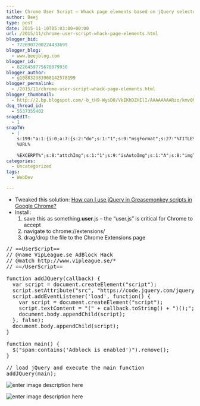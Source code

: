 ```yaml
---
title: Chrome User Script – Whack page elements based on jQuery selectors
author: Beej
type: post
date: 2015-11-10T05:03:00+00:00
url: /2015/11/chrome-user-script-whack-page-elements.html
blogger_bid:
  - 7726907200224433699
blogger_blog:
  - www.beejblog.com
blogger_id:
  - 8226459775670079930
blogger_author:
  - g108832383968142578199
blogger_permalink:
  - /2015/11/chrome-user-script-whack-page-elements.html
blogger_thumbnail:
  - http://2.bp.blogspot.com/-b_tH9-WysD0/VkEKhDZHIlI/AAAAAAAARzo/kmv0MBN4ufY/s1600/Snap2.png
dsq_thread_id:
  - 5537355402
snapEdIT:
  - 1
snapTW:
  - |
    s:199:"a:1:{i:0;a:7:{s:2:"do";s:1:"1";s:9:"msgFormat";s:27:"%TITLE%
    %URL%
    
    %EXCERPT%";s:8:"attchImg";s:1:"1";s:9:"isAutoImg";s:1:"A";s:8:"imgToUse";s:0:"";s:9:"isAutoURL";s:1:"A";s:8:"urlToUse";s:0:"";}}";
categories:
  - Uncategorized
tags:
  - WebDev

---
```

  * Tweaked this solution: [How can I use jQuery in Greasemonkey scripts in Google Chrome?][1]
  * Install: 
      1. save this as something.**user**.js &#8211; the “user.js” is critical for Chrome to accept
      2. navigate to chrome://extensions/
      3. drag/drop the file to the Chrome Extensions page

<pre class="prettyprint">// ==UserScript==
// @name VipLeague.se AdBlock Hack
// @match http://www.vipleague.se/*
// ==/UserScript==

function addJQuery(callback) {
  var script = document.createElement("script");
  script.setAttribute("src", "https://code.jquery.com/jquery-2.1.4.min.js");
  script.addEventListener('load', function() {
    var script = document.createElement("script");
    script.textContent = "(" + callback.toString() + ")();";
    document.body.appendChild(script);
  }, false);
  document.body.appendChild(script);
}

function main() {
  $("span:contains('Adblock is enabled')").remove();
}

// load jQuery and execute the main function
addJQuery(main);</pre>

![enter image description here][2]</img>
  
![enter image description here][3]</img>

 [1]: http://stackoverflow.com/questions/2246901/how-can-i-use-jquery-in-greasemonkey-scripts-in-google-chrome
 [2]: http://www.BeejBlog.com/wp-content/uploads/2015/11/Snap2.png ""
 [3]: http://www.BeejBlog.com/wp-content/uploads/2015/11/Snap4-1.png ""